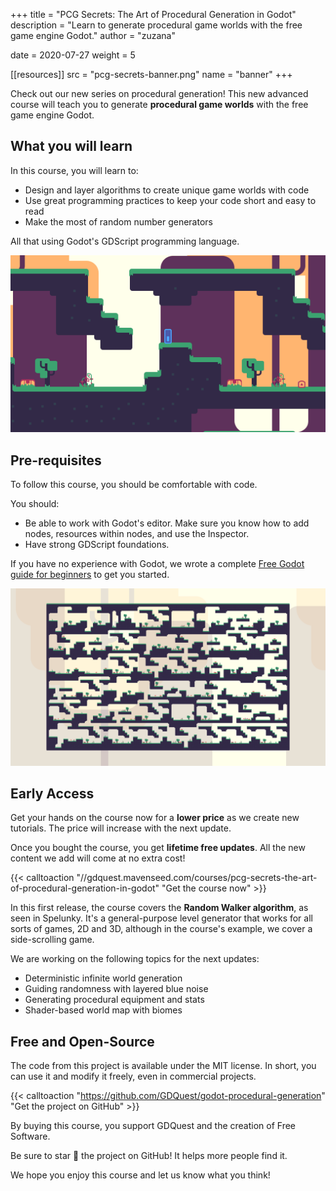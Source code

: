 +++
title = "PCG Secrets: The Art of Procedural Generation in Godot"
description = "Learn to generate procedural game worlds with the free game engine Godot."
author = "zuzana"

date = 2020-07-27
weight = 5

[[resources]]
  src = "pcg-secrets-banner.png"
  name = "banner"
+++

Check out our new series on procedural generation! This new advanced course will teach you to generate **procedural game worlds** with the free game engine Godot.

## What you will learn

In this course, you will learn to:

- Design and layer algorithms to create unique game worlds with code
- Use great programming practices to keep your code short and easy to read
- Make the most of random number generators

All that using Godot's GDScript programming language.

![Level generated by the random walker algorithm](random-walker-2.png)

## Pre-requisites

To follow this course, you should be comfortable with code.

You should:

- Be able to work with Godot's editor. Make sure you know how to add nodes, resources within nodes, and use the Inspector.
- Have strong GDScript foundations.

If you have no experience with Godot, we wrote a complete [Free Godot guide for beginners](https://www.gdquest.com/docs/guides/learn-godot/beginner/) to get you started.

![Birds-eye view of a level generated by the random walker algorithm](random-walker-1.png)

## Early Access

Get your hands on the course now for a **lower price** as we create new tutorials. The price will increase with the next update.

Once you bought the course, you get **lifetime free updates**. All the new content we add will come at no extra cost!

{{< calltoaction "//gdquest.mavenseed.com/courses/pcg-secrets-the-art-of-procedural-generation-in-godot" "Get the course now" >}}

In this first release, the course covers the **Random Walker algorithm**, as seen in Spelunky. It's a general-purpose level generator that works for all sorts of games, 2D and 3D, although in the course's example, we cover a side-scrolling game.

We are working on the following topics for the next updates:

- Deterministic infinite world generation
- Guiding randomness with layered blue noise
- Generating procedural equipment and stats
- Shader-based world map with biomes

## Free and Open-Source

The code from this project is available under the MIT license. In short, you can use it and modify it freely, even in commercial projects.

{{< calltoaction "https://github.com/GDQuest/godot-procedural-generation" "Get the project on GitHub" >}}

By buying this course, you support GDQuest and the creation of Free Software.

Be sure to star 🌟 the project on GitHub! It helps more people find it.

We hope you enjoy this course and let us know what you think!
